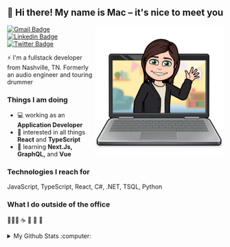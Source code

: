 ## 👋 Hi there! My name is Mac – it's nice to meet you

<a href="https://github.com/macgibbons/"><img src="https://github.com/macgibbons/macgibbons/raw/main/img/hello.png" align="right" height="300" /></a>


[![Gmail Badge](https://img.shields.io/badge/-macgibbons@gmail.com-c14438?style=flat&logo=Gmail&logoColor=white)](mailto:macgibbons@gmail.com "Connect via Email")
[![Linkedin Badge](https://img.shields.io/badge/-macgibbons-0072b1?style=flat&logo=Linkedin&logoColor=white)](https://www.linkedin.com/in/macgibbons/ "Connect on LinkedIn")
[![Twitter Badge](https://img.shields.io/badge/-@mac_gibbons-00acee?style=flat&logo=Twitter&logoColor=white)](https://twitter.com/intent/follow?screen_name=mac_gibbons "Follow on Twitter")

⚡️ I'm a fullstack developer from Nashville, TN. Formerly an audio engineer and touring drummer

 
### Things I am doing
- 💻 working as an **Application Developer** 
 - 🧐 interested in all things **React** and **TypeScript**
 - 🌱 learning **Next.Js, GraphQL,** and **Vue**


### Technologies I reach for
JavaScript, TypeScript, React, C#, .NET, TSQL, Python

### What I do outside of the office 
 
🚴🏻‍♀️   ☕️   🥁   🐶   🥗 


<details>
  <summary>My Github Stats :computer:</summary>
  
  <a href="https://macgibbons.github.com">
  <img src="https://github.com/macgibbons/macgibbons/raw/main/img/coffee.png" align="right" height="275"  /></a>

  [![My Github Stats](https://github-readme-stats.vercel.app/api?username=macgibbons&show_icons=true&count_private=true&include_all_commits=true)](https://github.com/macgibbons)

  ![Profile Views](https://komarev.com/ghpvc/?username=macgibbons&color=blue)
  ----
  
</details>

